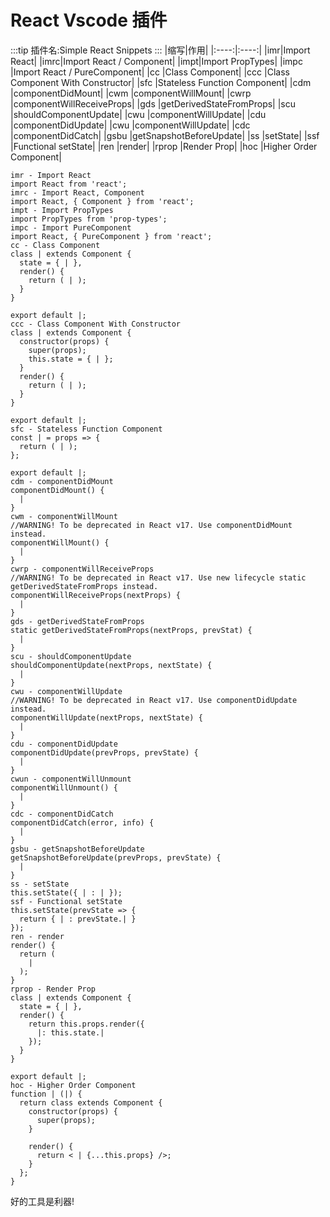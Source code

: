 # React Vscode 插件

:::tip
插件名:Simple React Snippets
:::
|缩写|作用|
|:----:|:----:|
|imr|Import React|
|imrc|Import React / Component|
|impt|Import PropTypes|
|impc |Import React / PureComponent|
|cc |Class Component|
|ccc |Class Component With Constructor|
|sfc |Stateless Function Component|
|cdm |componentDidMount|
|cwm |componentWillMount|
|cwrp |componentWillReceiveProps|
|gds |getDerivedStateFromProps|
|scu |shouldComponentUpdate|
|cwu |componentWillUpdate|
|cdu |componentDidUpdate|
|cwu |componentWillUpdate|
|cdc |componentDidCatch|
|gsbu |getSnapshotBeforeUpdate|
|ss |setState|
|ssf |Functional setState|
|ren |render|
|rprop |Render Prop|
|hoc |Higher Order Component|

```
imr - Import React
import React from 'react';
imrc - Import React, Component
import React, { Component } from 'react';
impt - Import PropTypes
import PropTypes from 'prop-types';
impc - Import PureComponent
import React, { PureComponent } from 'react';
cc - Class Component
class | extends Component {
  state = { | },
  render() {
    return ( | );
  }
}

export default |;
ccc - Class Component With Constructor
class | extends Component {
  constructor(props) {
    super(props);
    this.state = { | };
  }
  render() {
    return ( | );
  }
}

export default |;
sfc - Stateless Function Component
const | = props => {
  return ( | );
};

export default |;
cdm - componentDidMount
componentDidMount() {
  |
}
cwm - componentWillMount
//WARNING! To be deprecated in React v17. Use componentDidMount instead.
componentWillMount() {
  |
}
cwrp - componentWillReceiveProps
//WARNING! To be deprecated in React v17. Use new lifecycle static getDerivedStateFromProps instead.
componentWillReceiveProps(nextProps) {
  |
}
gds - getDerivedStateFromProps
static getDerivedStateFromProps(nextProps, prevStat) {
  |
}
scu - shouldComponentUpdate
shouldComponentUpdate(nextProps, nextState) {
  |
}
cwu - componentWillUpdate
//WARNING! To be deprecated in React v17. Use componentDidUpdate instead.
componentWillUpdate(nextProps, nextState) {
  |
}
cdu - componentDidUpdate
componentDidUpdate(prevProps, prevState) {
  |
}
cwun - componentWillUnmount
componentWillUnmount() {
  |
}
cdc - componentDidCatch
componentDidCatch(error, info) {
  |
}
gsbu - getSnapshotBeforeUpdate
getSnapshotBeforeUpdate(prevProps, prevState) {
  |
}
ss - setState
this.setState({ | : | });
ssf - Functional setState
this.setState(prevState => {
  return { | : prevState.| }
});
ren - render
render() {
  return (
    |
  );
}
rprop - Render Prop
class | extends Component {
  state = { | },
  render() {
    return this.props.render({
      |: this.state.|
    });
  }
}

export default |;
hoc - Higher Order Component
function | (|) {
  return class extends Component {
    constructor(props) {
      super(props);
    }

    render() {
      return < | {...this.props} />;
    }
  };
}
```

好的工具是利器!
